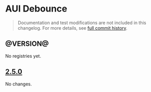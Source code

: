 # AUI Debounce

> Documentation and test modifications are not included in this changelog. For more details, see [full commit history](https://github.com/liferay/alloy-ui/commits/master/src/aui-debounce).

## @VERSION@

No registries yet.

## [2.5.0](https://github.com/liferay/alloy-ui/releases/tag/2.5.0)

No changes.